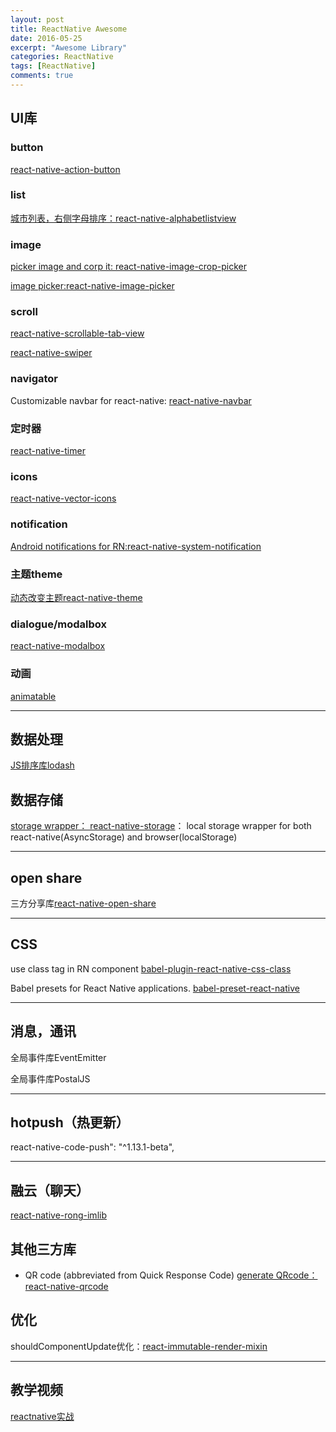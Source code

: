 ```yaml
---
layout: post
title: ReactNative Awesome
date: 2016-05-25
excerpt: "Awesome Library"
categories: ReactNative
tags: [ReactNative]
comments: true
---
```



## UI库

### button
[react-native-action-button](https://github.com/mastermoo/react-native-action-button) 

### list
[城市列表，右侧字母排序：react-native-alphabetlistview](https://github.com/sunnylqm/react-native-alphabetlistview)

    
### image
[picker image and corp it: react-native-image-crop-picker](https://github.com/ivpusic/react-native-image-crop-picker)

[image picker:react-native-image-picker](https://github.com/marcshilling/react-native-image-picker)


### scroll 
[react-native-scrollable-tab-view](https://github.com/leecade/react-native-swiper)

[react-native-swiper](https://github.com/leecade/react-native-swiper)

### navigator
Customizable navbar for react-native: [react-native-navbar](https://github.com/react-native-community/react-native-navbar)

### 定时器
[react-native-timer](https://github.com/fractaltech/react-native-timer)

### icons
[react-native-vector-icons](https://github.com/oblador/react-native-vector-icons)

### notification
[Android notifications for RN:react-native-system-notification](https://github.com/Neson/react-native-system-notification.git)

### 主题theme
[动态改变主题react-native-theme](https://github.com/apentle/react-native-theme)

### dialogue/modalbox
[react-native-modalbox](https://github.com/maxs15/react-native-modalbox)

### 动画
[animatable ](https://github.com/oblador/react-native-animatable)

---
## 数据处理

[JS排序库lodash ](https://lodash.com/docs#matches)

## 数据存储
[storage wrapper： react-native-storage](https://github.com/sunnylqm/react-native-storage)：
local storage wrapper for both react-native(AsyncStorage) and browser(localStorage)

--- 
## open share
三方分享库[react-native-open-share](https://github.com/mozillo/react-native-open-share.git)


---
## CSS
use class tag in RN component [babel-plugin-react-native-css-class](https://github.com/apentle/babel-plugin-react-native-css-class)

Babel presets for React Native applications. [babel-preset-react-native](https://github.com/facebook/react-native/tree/master/babel-preset)

---
## 消息，通讯
全局事件库EventEmitter

全局事件库PostalJS 

---
## hotpush（热更新）
react-native-code-push": "^1.13.1-beta",

---
## 融云（聊天）
[react-native-rong-imlib](git+https://github.com/reactnativecn/react-native-rong-imlib.git)


## 其他三方库
- QR code (abbreviated from Quick Response Code) 
[generate QRcode： react-native-qrcode](https://github.com/cssivision/react-native-qrcode)

## 优化
shouldComponentUpdate优化：[react-immutable-render-mixin](https://github.com/jurassix/react-immutable-render-mixin)


---
## 教学视频

[reactnative实战](http://www.reactnative.vip/forum.php?mod=forumdisplay&fid=38&filter=typeid&typeid=8)
